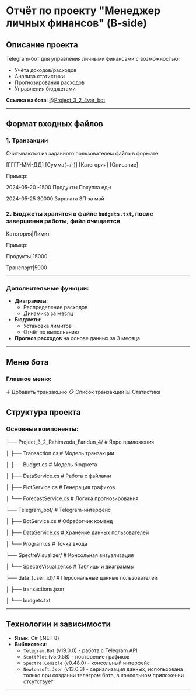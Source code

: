 # Отчёт по проекту "Менеджер личных финансов" (B-side)

## Описание проекта
Telegram-бот для управления личными финансами с возможностью:
- Учёта доходов/расходов
- Анализа статистики
- Прогнозирования расходов
- Управления бюджетами

**Ссылка на бота**: [@Project_3_2_4var_bot](https://t.me/Project_3_2_4var_bot)

---

## Формат входных файлов

### 1. Транзакции 
Считываются из заданного пользователем файла в формате

[ГГГГ-ММ-ДД] [Сумма(+/-)] [Категория] [Описание]

Пример:

2024-05-20 -1500 Продукты Покупка еды

2024-05-25 30000 Зарплата ЗП за май

### 2. Бюджеты хранятся в файле `budgets.txt`, после завершения работы, файл очищается
Категория|Лимит

Пример:

Продукты|15000

Транспорт|5000


---
### Дополнительные функции:
- **Диаграммы**: 
  - Распределение расходов
  - Динамика за месяц
- **Бюджеты**:
  - Установка лимитов
  - Отчёт по выполнению
- **Прогноз расходов** на основе данных за 3 месяца

---

## Меню бота

### Главное меню:
➕ Добавить транзакцию
📋 Список транзакций
📊 Статистика





## Структура проекта

### Основные компоненты:
├── Project_3_2_Rahimzoda_Faridun_4/ # Ядро приложения

│ ├── Transaction.cs # Модель транзакции

│ ├── Budget.cs # Модель бюджета

│ ├── DataService.cs # Работа с файлами

│ ├── PlotService.cs # Генерация графиков

│ └── ForecastService.cs # Логика прогнозирования

├── Telegram_bot/ # Telegram-интерфейс

│ ├── BotService.cs # Обработчик команд

│ ├── DataService.cs # Хранение данных пользователей

│ └── Program.cs # Точка входа

├── SpectreVisualizer/ # Консольная визуализация

│ └── SpectreVisualizer.cs # Таблицы и диаграммы

├── data_{user_id}/ # Персональные данные пользователей

│ ├── transactions.json

│ └── budgets.txt



---

## Технологии и зависимости
- **Язык**: C# (.NET 8)
- **Библиотеки**:
  - `Telegram.Bot` (v19.0.0) - работа с Telegram API
  - `ScottPlot` (v5.0.58) - построение графиков
  - `Spectre.Console` (v0.48.0) - консольный интерфейс
  - `Newtonsoft.Json` (v13.0.3) - сериализация данных, использована только при создании телеграм бота, в консольном приложении отсутствует

---
